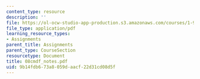 ```yaml
---
content_type: resource
description: ''
file: https://ol-ocw-studio-app-production.s3.amazonaws.com/courses/1-978-from-nano-to-macro-introduction-to-atomistic-modeling-techniques-january-iap-2007/9b14fdb673a8059daacf22d31cd08d5f_08cmdf_notes.pdf
file_type: application/pdf
learning_resource_types:
- Assignments
parent_title: Assignments
parent_type: CourseSection
resourcetype: Document
title: 08cmdf_notes.pdf
uid: 9b14fdb6-73a8-059d-aacf-22d31cd08d5f
---
```

